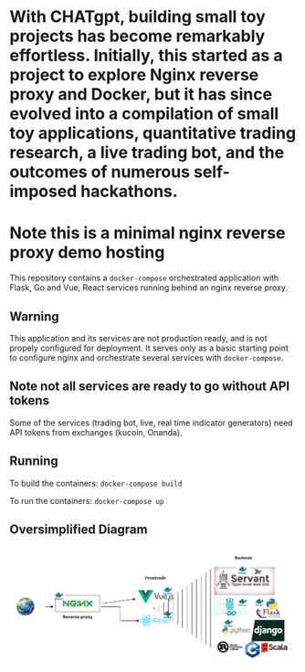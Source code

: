 
# With CHATgpt, building small toy projects has become remarkably effortless. Initially, this started as a project to explore Nginx reverse proxy and Docker, but it has since evolved into a compilation of small toy applications, quantitative trading research, a live trading bot, and the outcomes of numerous self-imposed hackathons.



# Note this is a  minimal nginx reverse proxy demo hosting

This repository contains a `docker-compose` orchestrated application with Flask, Go and Vue, React services running behind an nginx reverse proxy.


## Warning

This application and its services are not production ready, and is not propely configured for deployment. It serves only as a basic starting point to configure nginx and orchestrate several services with `docker-compose`.

## Note not all services are ready to go without API tokens
Some of the services (trading bot, live, real time indicator generators) need API tokens from exchanges (kucoin, Onanda).

## Running

To build the containers:
`docker-compose build`

To run the containers:
`docker-compose up`

## Oversimplified Diagram
<img src="reverseproxy.png"/>
